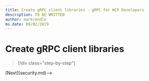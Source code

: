 ```yaml
---
title: Create gRPC client libraries - gRPC for WCF Developers
description: TO BE WRITTEN
author: markrendle
ms.date: 09/02/2019
---
```


# Create gRPC client libraries

>[!div class="step-by-step"]
<!-->[Next](security.md)-->
